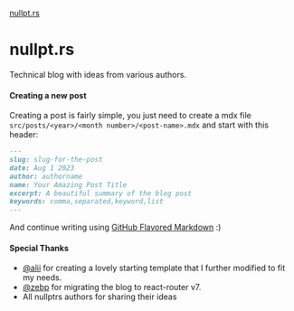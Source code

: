 [nullpt.rs](https://nullpt.rs)

# nullpt.rs

Technical blog with ideas from various authors. 

#### Creating a new post

Creating a post is fairly simple, you just need to create a mdx file `src/posts/<year>/<month number>/<post-name>.mdx` and start with this header:

```md
---
slug: slug-for-the-post
date: Aug 1 2023
author: authorname
name: Your Amazing Post Title
excerpt: A beautiful summary of the blog post
keywords: comma,separated,keyword,list
---
```

And continue writing using [GitHub Flavored Markdown](https://github.github.com/gfm/) :)

#### Special Thanks

- [@alii](https://github.com/alii) for creating a lovely starting template that I further modified to fit my needs.
- [@zebp](https://github.com/zebp) for migrating the blog to react-router v7.
- All nullptrs authors for sharing their ideas
